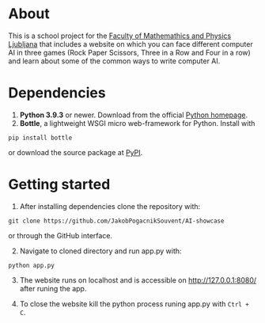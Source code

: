# About
This is a school project for the [Faculty of Mathemathics and Physics Ljubljana](https://www.fmf.uni-lj.si/sl/ "Faculty of Mathemathics and Physics Ljubljana") that includes a website on which you can face different computer AI in three games (Rock Paper Scissors, Three in a Row and Four in a row) and learn about some of the common ways to write computer AI.

# Dependencies
1. __Python 3.9.3__ or newer. Download from the official [Python homepage](https://www.python.org/ "Official Python homepage").
2. __Bottle__, a lightweight WSGI micro web-framework for Python. Install with
```
pip install bottle
```
or download the source package at [PyPI](https://pypi.python.org/pypi/bottle "PyPI Bottle").

# Getting started
1. After installing dependencies clone the repository with:
```
git clone https://github.com/JakobPogacnikSouvent/AI-showcase
```
or through the GitHub interface.

2. Navigate to cloned directory and run app.py with:
```
python app.py
```

3. The website runs on localhost and is accessible on http://127.0.0.1:8080/ after runing the app.

4. To close the website kill the python process runing app.py with `Ctrl + C`.
